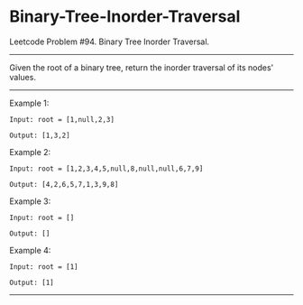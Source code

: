 # Binary-Tree-Inorder-Traversal
Leetcode Problem #94. Binary Tree Inorder Traversal.

---

Given the root of a binary tree, return the inorder traversal of its nodes' values.

---

Example 1:
```
Input: root = [1,null,2,3]

Output: [1,3,2]
```



Example 2:
```
Input: root = [1,2,3,4,5,null,8,null,null,6,7,9]

Output: [4,2,6,5,7,1,3,9,8]
```



Example 3:
```
Input: root = []

Output: []
```

Example 4:
```
Input: root = [1]

Output: [1]
```

---
